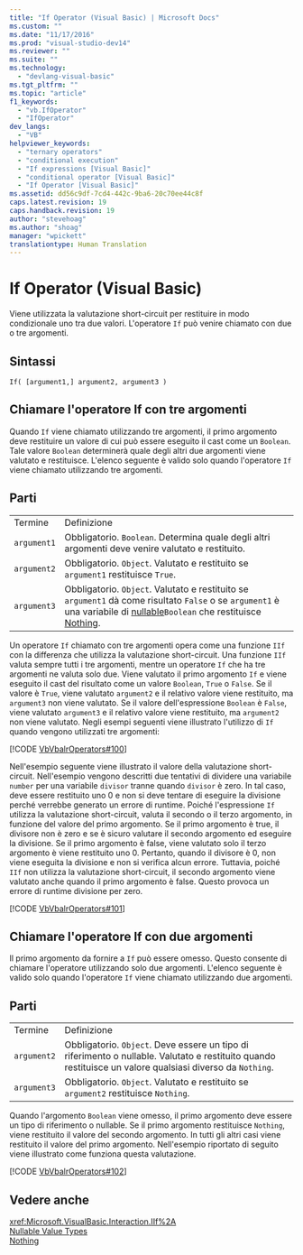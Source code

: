 ```yaml
---
title: "If Operator (Visual Basic) | Microsoft Docs"
ms.custom: ""
ms.date: "11/17/2016"
ms.prod: "visual-studio-dev14"
ms.reviewer: ""
ms.suite: ""
ms.technology: 
  - "devlang-visual-basic"
ms.tgt_pltfrm: ""
ms.topic: "article"
f1_keywords: 
  - "vb.IfOperator"
  - "IfOperator"
dev_langs: 
  - "VB"
helpviewer_keywords: 
  - "ternary operators"
  - "conditional execution"
  - "If expressions [Visual Basic]"
  - "conditional operator [Visual Basic]"
  - "If Operator [Visual Basic]"
ms.assetid: dd56c9df-7cd4-442c-9ba6-20c70ee44c8f
caps.latest.revision: 19
caps.handback.revision: 19
author: "stevehoag"
ms.author: "shoag"
manager: "wpickett"
translationtype: Human Translation
---
```

# If Operator (Visual Basic)
Viene utilizzata la valutazione short\-circuit per restituire in modo condizionale uno tra due valori.  L'operatore `If` può venire chiamato con due o tre argomenti.  
  
## Sintassi  
  
```  
If( [argument1,] argument2, argument3 )  
```  
  
## Chiamare l'operatore If con tre argomenti  
 Quando `If` viene chiamato utilizzando tre argomenti, il primo argomento deve restituire un valore di cui può essere eseguito il cast come un `Boolean`.  Tale valore `Boolean` determinerà quale degli altri due argomenti viene valutato e restituisce.  L'elenco seguente è valido solo quando l'operatore `If` viene chiamato utilizzando tre argomenti.  
  
## Parti  
  
|||  
|-|-|  
|Termine|Definizione|  
|`argument1`|Obbligatorio.  `Boolean`.  Determina quale degli altri argomenti deve venire valutato e restituito.|  
|`argument2`|Obbligatorio.  `Object`.  Valutato e restituito se `argument1` restituisce `True`.|  
|`argument3`|Obbligatorio.  `Object`.  Valutato e restituito se `argument1` dà come risultato `False` o se `argument1` è una variabile di [nullable](../../../visual-basic/programming-guide/language-features/data-types/nullable-value-types.md)`Boolean` che restituisce [Nothing](../../../visual-basic/language-reference/nothing.md).|  
  
 Un operatore `If` chiamato con tre argomenti opera come una funzione `IIf` con la differenza che utilizza la valutazione short\-circuit.  Una funzione `IIf` valuta sempre tutti i tre argomenti, mentre un operatore `If` che ha tre argomenti ne valuta solo due.  Viene valutato il primo argomento `If` e viene eseguito il cast del risultato come un valore `Boolean`, `True` o `False`.  Se il valore è `True`, viene valutato `argument2` e il relativo valore viene restituito, ma `argument3` non viene valutato.  Se il valore dell'espressione `Boolean` è `False`, viene valutato `argument3` e il relativo valore viene restituito, ma `argument2` non viene valutato.  Negli esempi seguenti viene illustrato l'utilizzo di `If` quando vengono utilizzati tre argomenti:  
  
 [!CODE [VbVbalrOperators#100](../CodeSnippet/VS_Snippets_VBCSharp/VbVbalrOperators#100)]  
  
 Nell'esempio seguente viene illustrato il valore della valutazione short\-circuit.  Nell'esempio vengono descritti due tentativi di dividere una variabile `number` per una variabile `divisor` tranne quando `divisor` è zero.  In tal caso, deve essere restituito uno 0 e non si deve tentare di eseguire la divisione perché verrebbe generato un errore di runtime.  Poiché l'espressione `If` utilizza la valutazione short\-circuit, valuta il secondo o il terzo argomento, in funzione del valore del primo argomento.  Se il primo argomento è true, il divisore non è zero e se è sicuro valutare il secondo argomento ed eseguire la divisione.  Se il primo argomento è false, viene valutato solo il terzo argomento è viene restituito uno 0.  Pertanto, quando il divisore è 0, non viene eseguita la divisione e non si verifica alcun errore.  Tuttavia, poiché `IIf` non utilizza la valutazione short\-circuit, il secondo argomento viene valutato anche quando il primo argomento è false.  Questo provoca un errore di runtime divisione per zero.  
  
 [!CODE [VbVbalrOperators#101](../CodeSnippet/VS_Snippets_VBCSharp/VbVbalrOperators#101)]  
  
## Chiamare l'operatore If con due argomenti  
 Il primo argomento da fornire a `If` può essere omesso.  Questo consente di chiamare l'operatore utilizzando solo due argomenti.  L'elenco seguente è valido solo quando l'operatore `If` viene chiamato utilizzando due argomenti.  
  
## Parti  
  
|||  
|-|-|  
|Termine|Definizione|  
|`argument2`|Obbligatorio.  `Object`.  Deve essere un tipo di riferimento o nullable.  Valutato e restituito quando restituisce un valore qualsiasi diverso da `Nothing`.|  
|`argument3`|Obbligatorio.  `Object`.  Valutato e restituito se `argument2` restituisce `Nothing`.|  
  
 Quando l'argomento `Boolean` viene omesso, il primo argomento deve essere un tipo di riferimento o nullable.  Se il primo argomento restituisce `Nothing`, viene restituito il valore del secondo argomento.  In tutti gli altri casi viene restituito il valore del primo argomento.  Nell'esempio riportato di seguito viene illustrato come funziona questa valutazione.  
  
 [!CODE [VbVbalrOperators#102](../CodeSnippet/VS_Snippets_VBCSharp/VbVbalrOperators#102)]  
  
## Vedere anche  
 <xref:Microsoft.VisualBasic.Interaction.IIf%2A>   
 [Nullable Value Types](../../../visual-basic/programming-guide/language-features/data-types/nullable-value-types.md)   
 [Nothing](../../../visual-basic/language-reference/nothing.md)